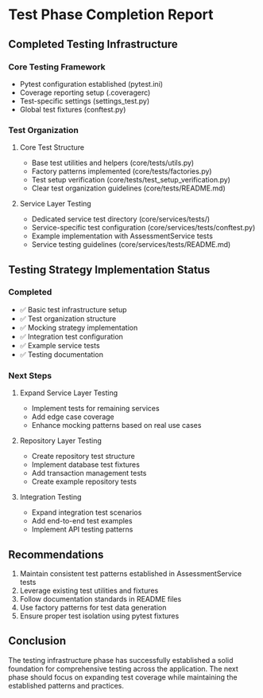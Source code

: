 # Test Phase Completion Report

## Completed Testing Infrastructure

### Core Testing Framework
- Pytest configuration established (pytest.ini)
- Coverage reporting setup (.coveragerc)
- Test-specific settings (settings_test.py)
- Global test fixtures (conftest.py)

### Test Organization
1. Core Test Structure
   - Base test utilities and helpers (core/tests/utils.py)
   - Factory patterns implemented (core/tests/factories.py)
   - Test setup verification (core/tests/test_setup_verification.py)
   - Clear test organization guidelines (core/tests/README.md)

2. Service Layer Testing
   - Dedicated service test directory (core/services/tests/)
   - Service-specific test configuration (core/services/tests/conftest.py)
   - Example implementation with AssessmentService tests
   - Service testing guidelines (core/services/tests/README.md)

## Testing Strategy Implementation Status

### Completed
- ✅ Basic test infrastructure setup
- ✅ Test organization structure
- ✅ Mocking strategy implementation
- ✅ Integration test configuration
- ✅ Example service tests
- ✅ Testing documentation

### Next Steps
1. Expand Service Layer Testing
   - Implement tests for remaining services
   - Add edge case coverage
   - Enhance mocking patterns based on real use cases

2. Repository Layer Testing
   - Create repository test structure
   - Implement database test fixtures
   - Add transaction management tests
   - Create example repository tests

3. Integration Testing
   - Expand integration test scenarios
   - Add end-to-end test examples
   - Implement API testing patterns

## Recommendations
1. Maintain consistent test patterns established in AssessmentService tests
2. Leverage existing test utilities and fixtures
3. Follow documentation standards in README files
4. Use factory patterns for test data generation
5. Ensure proper test isolation using pytest fixtures

## Conclusion
The testing infrastructure phase has successfully established a solid foundation for comprehensive testing across the application. The next phase should focus on expanding test coverage while maintaining the established patterns and practices.